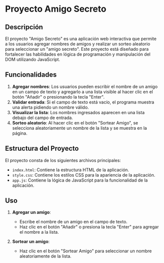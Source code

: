 # Proyecto Amigo Secreto

## Descripción

El proyecto "Amigo Secreto" es una aplicación web interactiva que permite a los usuarios agregar nombres de amigos y realizar un sorteo aleatorio para seleccionar un "amigo secreto". Este proyecto está diseñado para fortalecer las habilidades en lógica de programación y manipulación del DOM utilizando JavaScript.

## Funcionalidades

1. **Agregar nombres**: Los usuarios pueden escribir el nombre de un amigo en un campo de texto y agregarlo a una lista visible al hacer clic en el botón "Añadir" o presionando la tecla "Enter".
2. **Validar entrada**: Si el campo de texto está vacío, el programa muestra una alerta pidiendo un nombre válido.
3. **Visualizar la lista**: Los nombres ingresados aparecen en una lista debajo del campo de entrada.
4. **Sorteo aleatorio**: Al hacer clic en el botón "Sortear Amigo", se selecciona aleatoriamente un nombre de la lista y se muestra en la página.

## Estructura del Proyecto

El proyecto consta de los siguientes archivos principales:

- `index.html`: Contiene la estructura HTML de la aplicación.
- `style.css`: Contiene los estilos CSS para la apariencia de la aplicación.
- `app.js`: Contiene la lógica de JavaScript para la funcionalidad de la aplicación.

## Uso

1. **Agregar un amigo**:
   - Escribe el nombre de un amigo en el campo de texto.
   - Haz clic en el botón "Añadir" o presiona la tecla "Enter" para agregar el nombre a la lista.

2. **Sortear un amigo**:
   - Haz clic en el botón "Sortear Amigo" para seleccionar un nombre aleatoriamente de la lista.
